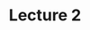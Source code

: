 ---
title: "Lecture 2"
github_url: "https://raw.githubusercontent.com/NumEconCopenhagen/lectures-2019/master/02/Primitives.ipynb"
---